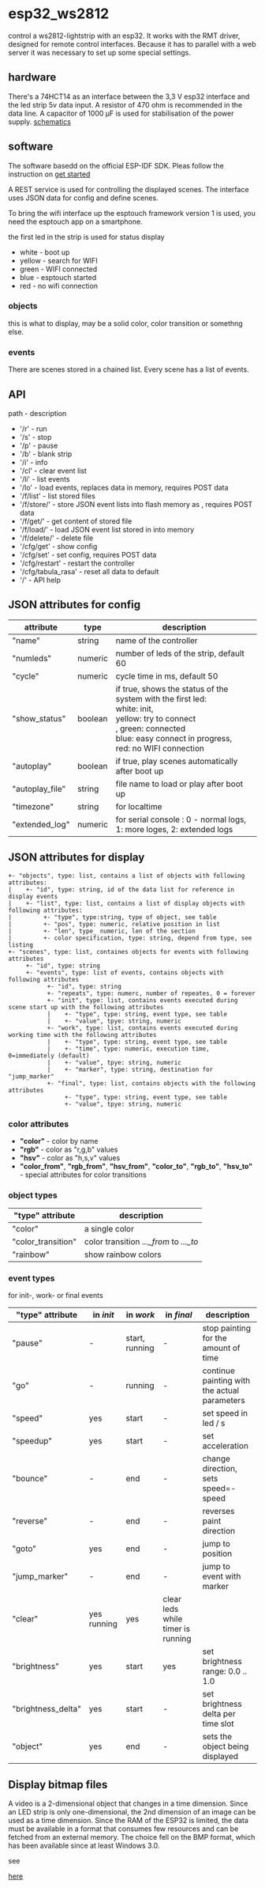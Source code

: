 # esp32_ws2812

control a ws2812-lightstrip with an esp32. It works with the RMT driver, designed for remote control interfaces.
Because it has to parallel with a web server it was necessary to set up some special settings.

## hardware

There's a 74HCT14 as an interface between the 3,3 V esp32 interface and the led strip 5v data input.
A resistor of 470 ohm is recommended in the data line.
A capacitor of 1000 µF is used for stabilisation of the power supply.
[schematics](assets/esp32_ws2812_schematics.png)

## software

The software basedd on the official ESP-IDF SDK. Pleas follow the instruction on [get started](https://docs.espressif.com/projects/esp-idf/en/latest/esp32/get-started/index.html)

A REST service is used for controlling the displayed scenes. The interface uses JSON data for config and define scenes.

To bring the wifi interface up the esptouch framework version 1 is used, you need the esptouch app on a smartphone.

the first led in the strip is used for status display

* white - boot up
* yellow - search for WIFI
* green - WIFI connected
* blue - esptouch started
* red - no wifi connection

### objects

this is what to display, may be a solid color, color transition or somethng else.

### events

There are scenes stored in a chained list. Every scene has a list of events.

## API

path - description
* '/r' - run
* '/s' - stop
* '/p' - pause
* '/b' - blank strip
* '/i' - info
* '/cl' - clear event list
* '/li' - list events
* '/lo' - load events, replaces data in memory, requires POST data
* '/f/list' - list stored files
* '/f/store/<fname>' - store JSON event lists into flash memory as <fname>, requires POST data
* '/f/get/<fname>' - get content of stored file <fname>
* '/f/load/<fname>' - load JSON event list stored in <fname> into memory
* '/f/delete/<fname>' - delete file <fname>
* '/cfg/get' - show config
* '/cfg/set' - set config, requires POST data
* '/cfg/restart' - restart the controller
* '/cfg/tabula_rasa' - reset all data to default
* '/' - API help


## JSON attributes for config

| attribute | type | description |
| ---- | ----| ---- |
| "name" | string | name of the controller |
| "numleds" | numeric | number of leds of the strip, default 60 |
| "cycle" | numeric | cycle time in ms, default 50 |
| "show_status" | boolean | if true, shows the status of the system with the first led:<br>white: init,<br> yellow: try to connect<br>, green: connected<br>blue: easy connect in progress,<br>red: no WIFI connection |
| "autoplay" | boolean |if true, play scenes automatically after boot up |
| "autoplay_file" | string |file name to load or play after boot up |
| "timezone" | string | for localtime |
| "extended_log" | numeric | for serial console : 0 - normal logs, 1: more loges, 2: extended logs |

## JSON attributes for display

    +- "objects", type: list, contains a list of objects with following attributes:
    |    +- "id", type: string, id of the data list for reference in display events
    |    +- "list", type: list, contains a list of display objects with following attributes:
    |         +- "type", type:string, type of object, see table
    |         +- "pos", type: numeric, relative position in list
    |         +- "len", type_ numeric, len of the section
    |         +- color specification, type: string, depend from type, see listing
    +- "scenes", type: list, containes objects for events with following attributes
         +- "id", type: string
         +- "events", type: list of events, contains objects with following attributes
               +- "id", type: string
               +- "repeats", type: numerc, number of repeates, 0 = forever
               +- "init", type: list, contains events executed during scene start up with the following attributes
               |    +- "type", type: string, event type, see table
               |    +- "value", tpye: string, numeric
               +- "work", type: list, contains events executed during working time with the following attributes
               |    +- "type", type: string, event type, see table
               |    +- "time", type: numeric, execution time, 0=immediately (default)
               |    +- "value", tpye: string, numeric
               |    +- "marker", type: string, destination for "jump_marker"
               +- "final", type: list, contains objects with the following attributes
                    +- "type", type: string, event type, see table
                    +- "value", tpye: string, numeric

### color attributes
* **"color"** - color by name
* **"rgb"** - color as "r,g,b" values
* **"hsv"** - color as "h,s,v" values
* **"color_from"**, **"rgb_from"**, **"hsv_from"**, **"color_to"**, **"rgb_to"**, **"hsv_to"** - special attributes for color transitions


### object types
| **"type"** attribute | description |
| ---- | ---- |
| "color" | a single color |
| "color_transition" | color transition *..._from* to *..._to* |
| "rainbow"  | show rainbow colors |

### event types

for init-, work- or final events

| **"type"** attribute | in *init*| in *work* | in *final* | description |
| ---- | ---- | ---- | ---- | ---- |
| "pause" | - | start, running | - | stop painting for the amount of time |
| "go" | - | running | - | continue painting with the actual parameters |
| "speed" | yes | start | - | set speed in led / s |
| "speedup" | yes | start | - | set acceleration |
| "bounce" | - | end | - | change direction, sets speed=-speed |
| "reverse" | - | end | - | reverses paint direction |
| "goto" | yes | end | - | jump to position |
| "jump_marker" | - | end | - | jump to event with marker |
| "clear" | yes running| yes | clear leds while timer is running |
| "brightness" | yes | start | yes | set brightness range: 0.0 .. 1.0 |
| "brightness_delta" | yes | start | - | set brightness delta per time slot |
| "object" | yes | end | - | sets the object being displayed |

## Display bitmap files

A video is a 2-dimensional object that changes in a time dimension.
Since an LED strip is only one-dimensional, the 2nd dimension of an image can be used as a time dimension.
Since the RAM of the ESP32 is limited, the data must be available in a format that consumes few resources and can be fetched from an external memory.
The choice fell on the BMP format, which has been available since at least Windows 3.0.

see

[here](https://de.wikipedia.org/wiki/Windows_Bitmap)



